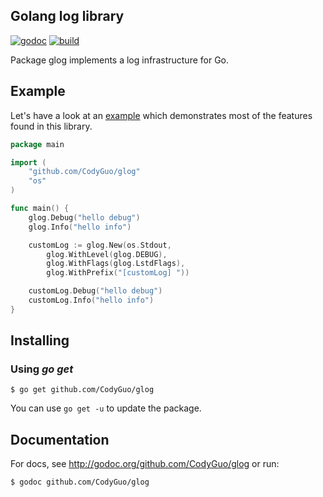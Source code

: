 ## Golang log library

[![godoc](http://img.shields.io/badge/godoc-reference-blue.svg?style=flat)](https://godoc.org/github.com/CodyGuo/glog) [![build](https://img.shields.io/travis/op/go-logging.svg?style=flat)](https://travis-ci.org/CodyGuo/glog)

Package glog implements a log infrastructure for Go.

## Example

Let's have a look at an [example](examples/main.go) which demonstrates most
of the features found in this library.

```go
package main

import (
	"github.com/CodyGuo/glog"
	"os"
)

func main() {
	glog.Debug("hello debug")
	glog.Info("hello info")

	customLog := glog.New(os.Stdout,
		glog.WithLevel(glog.DEBUG),
		glog.WithFlags(glog.LstdFlags),
		glog.WithPrefix("[customLog] "))

	customLog.Debug("hello debug")
	customLog.Info("hello info")
}
```

## Installing

### Using *go get*
    $ go get github.com/CodyGuo/glog

You can use `go get -u` to update the package.

## Documentation

For docs, see http://godoc.org/github.com/CodyGuo/glog or run:

    $ godoc github.com/CodyGuo/glog
